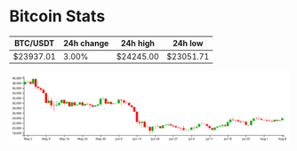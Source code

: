 # Bitcoin Stats

BTC/USDT|24h change|24h high|24h low|
|---|---|---|---|
|$23937.01|3.00%|$24245.00|$23051.71|

<img src="./chart.svg">

